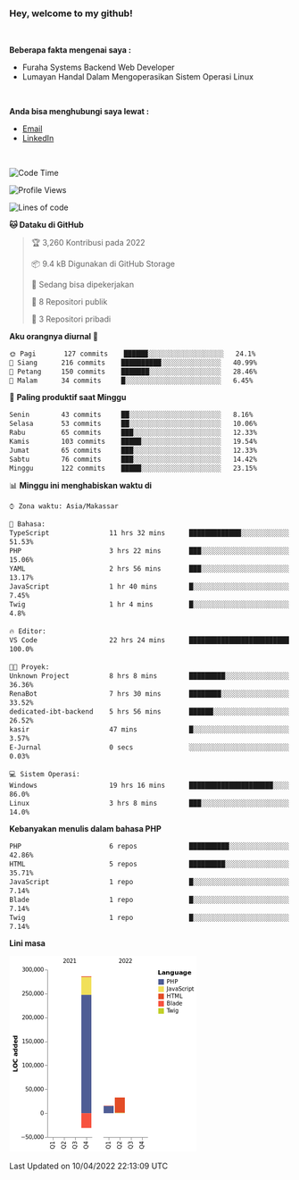 <h3>Hey, welcome to my github!</h3>

<br>

<p><strong>Beberapa fakta mengenai saya :</strong></p>

<ul>
  <li>Furaha Systems Backend Web Developer</li>
  <li>Lumayan Handal Dalam Mengoperasikan Sistem Operasi Linux</li>
</ul>

<br>

<p><strong>Anda bisa menghubungi saya lewat :</strong></p>

<ul>
  <li><a href="mailto:renaldiapriyanto419@gmail.com">Email</a></li>
  <li><a href="https://www.linkedin.com/in/renaldi-kadang-314314206/">LinkedIn</a></li>
</ul>

<br>

<!--START_SECTION:waka-->
![Code Time](http://img.shields.io/badge/Code%20Time-74%20hrs%2020%20mins-blue)

![Profile Views](http://img.shields.io/badge/Profil%20dilihat-2-blue)

![Lines of code](https://img.shields.io/badge/Sejak%20Hello%20World%20aku%20telah%20menulis-304%20Thousand%20baris%20kode-blue)

**🐱 Dataku di GitHub** 

> 🏆 3,260 Kontribusi pada 2022
 > 
> 📦 9.4 kB Digunakan di GitHub Storage 
 > 
> 💼 Sedang bisa dipekerjakan
 > 
> 📜 8 Repositori publik 
 > 
> 🔑 3 Repositori pribadi  
 > 
**Aku orangnya diurnal 🐤** 

```text
🌞 Pagi       127 commits    ██████░░░░░░░░░░░░░░░░░░░   24.1% 
🌆 Siang      216 commits    ██████████░░░░░░░░░░░░░░░   40.99% 
🌃 Petang     150 commits    ███████░░░░░░░░░░░░░░░░░░   28.46% 
🌙 Malam      34 commits     █░░░░░░░░░░░░░░░░░░░░░░░░   6.45%

```
📅 **Paling produktif saat Minggu** 

```text
Senin        43 commits     ██░░░░░░░░░░░░░░░░░░░░░░░   8.16% 
Selasa       53 commits     ██░░░░░░░░░░░░░░░░░░░░░░░   10.06% 
Rabu         65 commits     ███░░░░░░░░░░░░░░░░░░░░░░   12.33% 
Kamis        103 commits    █████░░░░░░░░░░░░░░░░░░░░   19.54% 
Jumat        65 commits     ███░░░░░░░░░░░░░░░░░░░░░░   12.33% 
Sabtu        76 commits     ███░░░░░░░░░░░░░░░░░░░░░░   14.42% 
Minggu       122 commits    █████░░░░░░░░░░░░░░░░░░░░   23.15%

```


📊 **Minggu ini menghabiskan waktu di** 

```text
⌚︎ Zona waktu: Asia/Makassar

💬 Bahasa: 
TypeScript               11 hrs 32 mins      █████████████░░░░░░░░░░░░   51.53% 
PHP                      3 hrs 22 mins       ███░░░░░░░░░░░░░░░░░░░░░░   15.06% 
YAML                     2 hrs 56 mins       ███░░░░░░░░░░░░░░░░░░░░░░   13.17% 
JavaScript               1 hr 40 mins        █░░░░░░░░░░░░░░░░░░░░░░░░   7.45% 
Twig                     1 hr 4 mins         █░░░░░░░░░░░░░░░░░░░░░░░░   4.8%

🔥 Editor: 
VS Code                  22 hrs 24 mins      █████████████████████████   100.0%

🐱‍💻 Proyek: 
Unknown Project          8 hrs 8 mins        █████████░░░░░░░░░░░░░░░░   36.36% 
RenaBot                  7 hrs 30 mins       ████████░░░░░░░░░░░░░░░░░   33.52% 
dedicated-ibt-backend    5 hrs 56 mins       ██████░░░░░░░░░░░░░░░░░░░   26.52% 
kasir                    47 mins             █░░░░░░░░░░░░░░░░░░░░░░░░   3.57% 
E-Jurnal                 0 secs              ░░░░░░░░░░░░░░░░░░░░░░░░░   0.03%

💻 Sistem Operasi: 
Windows                  19 hrs 16 mins      █████████████████████░░░░   86.0% 
Linux                    3 hrs 8 mins        ███░░░░░░░░░░░░░░░░░░░░░░   14.0%

```

**Kebanyakan menulis dalam bahasa PHP** 

```text
PHP                      6 repos             ██████████░░░░░░░░░░░░░░░   42.86% 
HTML                     5 repos             █████████░░░░░░░░░░░░░░░░   35.71% 
JavaScript               1 repo              █░░░░░░░░░░░░░░░░░░░░░░░░   7.14% 
Blade                    1 repo              █░░░░░░░░░░░░░░░░░░░░░░░░   7.14% 
Twig                     1 repo              █░░░░░░░░░░░░░░░░░░░░░░░░   7.14%

```


**Lini masa**

![Chart not found](https://raw.githubusercontent.com/Sylent-Sys/Sylent-Sys/main/charts/bar_graph.png) 


 Last Updated on 10/04/2022 22:13:09 UTC
<!--END_SECTION:waka-->
